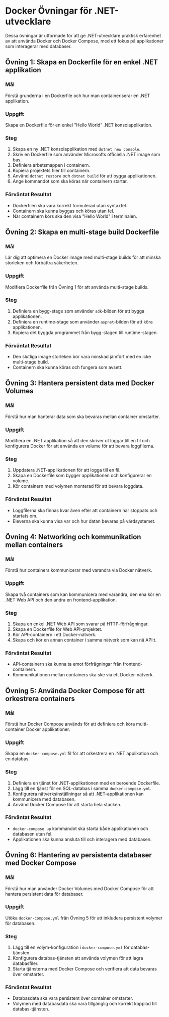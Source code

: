 # Docker Övningar för .NET-utvecklare

Dessa övningar är utformade för att ge .NET-utvecklare praktisk erfarenhet av att använda Docker och Docker Compose, med ett fokus på applikationer som interagerar med databaser.

## Övning 1: Skapa en Dockerfile för en enkel .NET applikation

### Mål

Förstå grunderna i en Dockerfile och hur man containeriserar en .NET applikation.

### Uppgift

Skapa en Dockerfile för en enkel "Hello World" .NET konsolapplikation.

### Steg

1. Skapa en ny .NET konsolapplikation med `dotnet new console`.
2. Skriv en Dockerfile som använder Microsofts officiella .NET image som bas.
3. Definiera arbetsmappen i containern.
4. Kopiera projektets filer till containern.
5. Använd `dotnet restore` och `dotnet build` för att bygga applikationen.
6. Ange kommandot som ska köras när containern startar.

### Förväntat Resultat

- Dockerfilen ska vara korrekt formulerad utan syntaxfel.
- Containern ska kunna byggas och köras utan fel.
- När containern körs ska den visa "Hello World" i terminalen.

## Övning 2: Skapa en multi-stage build Dockerfile

### Mål

Lär dig att optimera en Docker image med multi-stage builds för att minska storleken och förbättra säkerheten.

### Uppgift

Modifiera Dockerfile från Övning 1 för att använda multi-stage builds.

### Steg

1. Definiera en bygg-stage som använder `sdk`-bilden för att bygga applikationen.
2. Definiera en runtime-stage som använder `aspnet`-bilden för att köra applikationen.
3. Kopiera det byggda programmet från bygg-stagen till runtime-stagen.

### Förväntat Resultat

- Den slutliga image storleken bör vara minskad jämfört med en icke multi-stage build.
- Containern ska kunna köras och fungera som avsett.

## Övning 3: Hantera persistent data med Docker Volumes

### Mål

Förstå hur man hanterar data som ska bevaras mellan container omstarter.

### Uppgift

Modifiera en .NET applikation så att den skriver ut loggar till en fil och konfigurera Docker för att använda en volume för att bevara loggfilerna.

### Steg

1. Uppdatera .NET-applikationen för att logga till en fil.
2. Skapa en Dockerfile som bygger applikationen och konfigurerar en volume.
3. Kör containern med volymen monterad för att bevara loggdata.

### Förväntat Resultat

- Loggfilerna ska finnas kvar även efter att containern har stoppats och startats om.
- Eleverna ska kunna visa var och hur datan bevaras på värdsystemet.

## Övning 4: Networking och kommunikation mellan containers

### Mål

Förstå hur containers kommunicerar med varandra via Docker nätverk.

### Uppgift

Skapa två containers som kan kommunicera med varandra, den ena kör en .NET Web API och den andra en frontend-applikation.

### Steg

1. Skapa en enkel .NET Web API som svarar på HTTP-förfrågningar.
2. Skapa en Dockerfile för Web API-projektet.
3. Kör API-containern i ett Docker-nätverk.
4. Skapa och kör en annan container i samma nätverk som kan nå API:t.

### Förväntat Resultat

- API-containern ska kunna ta emot förfrågningar från frontend-containern.
- Kommunikationen mellan containers ska ske via ett Docker-nätverk.

## Övning 5: Använda Docker Compose för att orkestrera containers

### Mål

Förstå hur Docker Compose används för att definiera och köra multi-container Docker applikationer.

### Uppgift

Skapa en `docker-compose.yml` fil för att orkestrera en .NET applikation och en databas.

### Steg

1. Definiera en tjänst för .NET-applikationen med en beroende Dockerfile.
2. Lägg till en tjänst för en SQL-databas i samma `docker-compose.yml`.
3. Konfigurera nätverksinställningar så att .NET-applikationen kan kommunicera med databasen.
4. Använd Docker Compose för att starta hela stacken.

### Förväntat Resultat

- `docker-compose up` kommandot ska starta både applikationen och databasen utan fel.
- Applikationen ska kunna ansluta till och interagera med databasen.

## Övning 6: Hantering av persistenta databaser med Docker Compose

### Mål

Förstå hur man använder Docker Volumes med Docker Compose för att hantera persistent data för databaser.

### Uppgift

Utöka `docker-compose.yml` från Övning 5 för att inkludera persistent volymer för databasen.

### Steg

1. Lägg till en volym-konfiguration i `docker-compose.yml` för databas-tjänsten.
2. Konfigurera databas-tjänsten att använda volymen för att lagra databasfiler.
3. Starta tjänsterna med Docker Compose och verifiera att data bevaras över omstarter.

### Förväntat Resultat

- Databasdata ska vara persistent över container omstarter.
- Volymen med databasdata ska vara tillgänglig och korrekt kopplad till databas-tjänsten.
